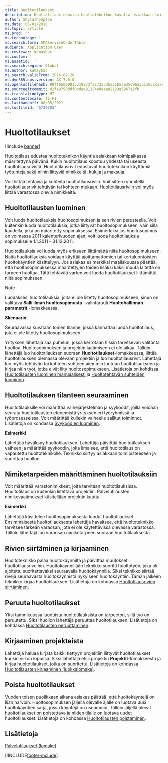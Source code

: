 ```yaml
---
title: Huoltotilaukset
description: Huoltotilaus edustaa huoltoteknikon käyntiä asiakkaan toimipaikassa määritettynä päivänä.
author: ShylaThompson
ms.date: 05/01/2018
ms.topic: article
ms.prod: ''
ms.technology: ''
ms.search.form: SMAServiceOrderTable
audience: Application User
ms.reviewer: kamaybac
ms.custom: ''
ms.assetid: ''
ms.search.region: Global
ms.author: kamaybac
ms.search.validFrom: 2016-02-28
ms.dyn365.ops.version: AX 7.0.0
ms.openlocfilehash: 89ff650b0813318573fa273533ba31b57e35696a551105cca7e1a247099b218f
ms.sourcegitcommit: 42fe9790ddf0bdad911544deaa82123a396712fb
ms.translationtype: HT
ms.contentlocale: fi-FI
ms.lasthandoff: 08/05/2021
ms.locfileid: "6739703"
---
```

# <a name="service-orders"></a>Huoltotilaukset   

[!include [banner](../includes/banner.md)]


Huoltotilaus edustaa huoltoteknikon käyntiä asiakkaan toimipaikassa määritettynä päivänä. Kukin huoltotilaus koostuu yhdestä tai useasta huoltotilausrivistä. Huoltotilausrivit edustavat huoltoteknikon käyttämiä työtunteja sekä niihin liittyviä nimikkeitä, kuluja ja maksuja.

Voit liittää tehtäviä ja kohteita huoltotilausriviin. Voit sitten ryhmitellä huoltotilausrivit tehtävän tai kohteen mukaan. Huoltotilausriviin voi myös liittää varastossa olevia nimikkeitä.

## <a name="create-service-orders"></a>Huoltotilausten luominen

Voit luoda huoltotilauksia huoltosopimuksen ja sen rivien perusteella. Voit kuitenkin luoda huoltotilauksia, jotka liittyvät huoltosopimukseen, vain sillä kaudella, joka on määritetty sopimuksessa. Esimerkiksi jos huoltosopimus on voimassa 2011 kalenterivuoden ajan, voit luoda huoltotilauksia sopimukselle 1.1.2011 – 31.12.2011.

Huoltotilauksia voi luoda myös erikseen liittämättä niitä huoltosopimukseen. Näitä huoltotilauksia voidaan käyttää ajoittamattomien tai kertaluontoisten huoltokäyntien käsittelyyn. Jos asiakas esimerkiksi maaliskuussa päättää, että huoltosopimuksessa määritettyjen töiden lisäksi kaksi muuta laitetta on tarpeen huoltaa. Tätä tehtävää varten voit luoda huoltotilaukset liittämättä niitä sopimukseen.


> [!NOTE]
> <P>Luodaksesi huoltotilauksia, joita ei ole liitetty huoltosopimukseen, sinun on valittava <STRONG>Salli ilman huoltosopimusta</STRONG> -valintaruuti <STRONG>Huoltohallinnan parametrit</STRONG> -lomakkeessa.</P>

**Skenaario**

Seuraavassa kuvataan toinen tilanne, jossa kannattaa luoda huoltotilaus, jota ei ole liitetty huoltosopimukseen.

Yrityksen lähettäjä saa puhelun, jossa kerrotaan hissin tarvitsevan välitöntä huoltoa. Huoltosopimuksen ja projektin laatimiseen ei ole aikaa. Tällöin lähettäjä luo huoltotilauksen suoraan **Huoltotilaukset**-lomakkeessa, liittää huoltotilauksen olemassa olevaan projektiin ja luo huoltotilausrivit. Lähettäjä luo myös tehtävän tai kohteen suhteen aiemmin luotuun huoltotilaukseen ja kirjaa näin työt, jotka eivät liity huoltosopimukseen. Lisätietoja on kohdissa [Huoltotilausten luominen manuaalisesti](create-service-orders-manually.md) ja [Huoltotehtävän suhteiden luominen](create-service-task-relations.md).

## <a name="monitor-the-progress-of-service-orders"></a>Huoltotilauksen tilanteen seuraaminen

Huoltotilauksille voi määrittää vaihejärjestelmän ja syykoodit, joilla voidaan seurata huoltotilausten etenemistä yrityksen eri työryhmissä ja työprosesseissa. Voit määrittää kullekin vaiheelle sallitut toiminnot. Lisätietoja on kohdassa [Syykoodien luominen](create-reason-codes.md).

**Esimerkki**

Lähettäjä hyväksyy huoltotilauksen. Lähettäjä päivittää huoltotilauksen vaiheen ja määrittää syykoodin, joka ilmaisee, että huoltotilaus on vapautettu huoltoteknikolle. Teknikko siirtyy asiakkaan toimipisteeseen ja suorittaa huollon.

## <a name="specify-item-requirements-for-service-orders"></a>Nimiketarpeiden määrittäminen huoltotilauksiin

Voit määrittää varastonimikkeet, joita tarvitaan huoltotilauksissa. Huoltotilaus on kuitenkin liitettävä projektiin. Palvelutilausten nimikevaatimukset käsitellään projektin kautta. 

**Esimerkki**

Lähettäjä käsittelee huoltosopimuksesta luodut huoltotilaukset. Ensimmäisestä huoltotilauksesta lähettäjä havaitsee, että huoltoteknikko tarvitsee tärkeän varaosan, jota ei ole käytettävissä olevassa varastossa. Tällöin lähettäjä luo varaosan nimiketarpeen suoraan huoltotilauksesta.

## <a name="move-and-post-lines"></a>Rivien siirtäminen ja kirjaaminen

Huoltoteknikko palaa huoltokäynniltä ja päivittää muutokset huoltotilausriveihin. Huoltokäynnillään teknikko suoritti huoltotyön, joka oli ajoitettu suoritettavaksi seuraavalla huoltokäynnillä. Siksi teknikko siirtää rivejä seuraavasta huoltokäynnistä nykyiseen huoltokäyntiin. Tämän jälkeen teknikko kirjaa huoltotilauksen. Lisätietoja on kohdassa [Huoltotilausrivien siirtäminen](move-service-order-lines.md).

## <a name="cancel-service-orders"></a>Peruuta huoltotilaukset

Yksi tammikuussa luoduista huoltotilauksista on tarpeeton, sillä työ on peruutettu. Siksi huollon lähettäjä peruuttaa huoltotilauksen. Lisätietoja on kohdassa [Huoltotilausten peruuttaminen](cancel-service-orders.md).

## <a name="post-from-projects"></a>Kirjaaminen projekteista

Lähettäjä haluaa kirjata kaikki tiettyyn projektiin liittyvät huoltotilaukset kunkin viikon lopussa. Siksi lähettäjä etsii projektin **Projektit**-lomakkeesta ja kirjaa huoltotilaukset, jotka on suoritettu. Lisätietoja on kohdassa [Huoltotilausten kirjaaminen (luokkalomake)](https://technet.microsoft.com/library/aa574685\(v=ax.60\)).

## <a name="delete-service-orders"></a>Poista huoltotilaukset

Vuoden toisen puolikkaan aikana asiakas päättää, että huoltokäyntejä on liian harvoin. Huoltosopimuksen jäljellä olevalle ajalle on luotava uusi huoltokäyntien sarja, jossa käyntejä on useammin. Tällöin jäljellä olevat huoltotilaukset on poistettava ja niiden tilalle on luotava uudet huoltotilaukset. Lisätietoja on kohdassa [Huoltotilausten poistaminen](delete-service-orders.md).

## <a name="see-also"></a>Lisätietoja

[Palvelutilaukset (lomake)](https://technet.microsoft.com/library/aa554361\(v=ax.60\))

  




[!INCLUDE[footer-include](../../includes/footer-banner.md)]